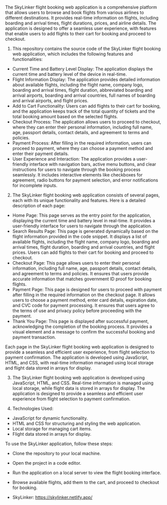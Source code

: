 The SkyLinker flight booking web application is a comprehensive platform that allows users to browse and book flights from various airlines to different destinations. It provides real-time information on flights, including boarding and arrival times, flight durations, prices, and airline details. The application is designed to offer a seamless user experience, with features that enable users to add flights to their cart for booking and proceed to checkout.

1. This repository contains the source code of the SkyLinker flight booking web application, which includes the following features and functionalities:

- Current Time and Battery Level Display: The application displays the current time and battery level of the device in real-time.
- Flight Information Display: The application provides detailed information about available flights, including the flight name, company logo, boarding and arrival times, flight duration, abbreviated boarding and arrival airports, boarding and arrival countries, full names of boarding and arrival airports, and flight prices.
- Add to Cart Functionality: Users can add flights to their cart for booking, and the application keeps track of the total quantity of tickets and the total booking amount based on the selected flights.
- Checkout Process: The application allows users to proceed to checkout, where they can enter their personal information, including full name, age, passport details, contact details, and agreement to terms and policies.
- Payment Process: After filling in the required information, users can proceed to payment, where they can choose a payment method and enter their payment details.
- User Experience and Interaction: The application provides a user-friendly interface with navigation bars, active menu buttons, and clear instructions for users to navigate through the booking process seamlessly. It includes interactive elements like checkboxes for agreement, radio buttons for payment selection, and error notifications for incomplete inputs.

2. The SkyLinker flight booking web application consists of several pages, each with its unique functionality and features. Here is a detailed description of each page:

- Home Page: This page serves as the entry point for the application, displaying the current time and battery level in real-time. It provides a user-friendly interface for users to navigate through the application.
- Search Results Page: This page is generated dynamically based on the flight information provided in the code snippet. It displays a list of available flights, including the flight name, company logo, boarding and arrival times, flight duration, boarding and arrival countries, and flight prices. Users can add flights to their cart for booking and proceed to checkout.
- Checkout Page: This page allows users to enter their personal information, including full name, age, passport details, contact details, and agreement to terms and policies. It ensures that users provide accurate information that matches government ID proof for booking flights.
- Payment Page: This page is designed for users to proceed with payment after filling in the required information on the checkout page. It allows users to choose a payment method, enter card details, expiration date, and CVC code for payment processing. It ensures that users agree to the terms of use and privacy policy before proceeding with the payment.
- Thank You Page: This page is displayed after successful payment, acknowledging the completion of the booking process. It provides a visual element and a message to confirm the successful booking and payment transaction.

Each page in the SkyLinker flight booking web application is designed to provide a seamless and efficient user experience, from flight selection to payment confirmation. The application is developed using JavaScript, HTML, and CSS, with real-time information managed using local storage and flight data stored in arrays for display.

3. The SkyLinker flight booking web application is developed using JavaScript, HTML, and CSS. Real-time information is managed using local storage, while flight data is stored in arrays for display. The application is designed to provide a seamless and efficient user experience from flight selection to payment confirmation.

4. Technologies Used:
   
- JavaScript for dynamic functionality.
- HTML and CSS for structuring and styling the web application.
- Local storage for managing cart items.
- Flight data stored in arrays for display.

To use the SkyLinker application, follow these steps:
- Clone the repository to your local machine.
- Open the project in a code editor.
- Run the application on a local server to view the flight booking interface.
- Browse available flights, add them to the cart, and proceed to checkout for booking.

- SkyLinker: https://skylinker.netlify.app/
